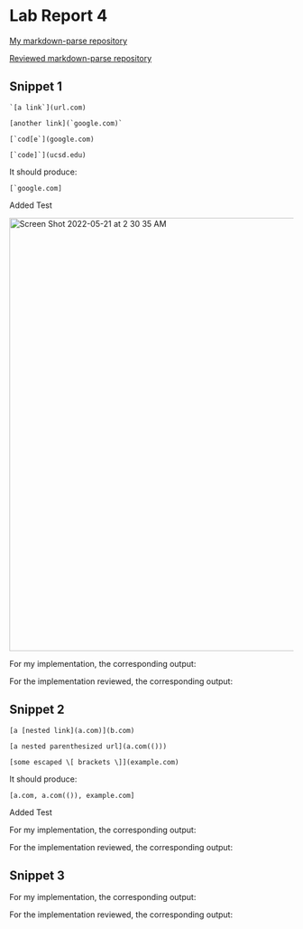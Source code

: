 # Lab Report 4

[My markdown-parse repository](https://github.com/megupta06/markdown-parser.git)


[Reviewed markdown-parse repository]()

## Snippet 1


```
`[a link`](url.com)

[another link](`google.com)`

[`cod[e`](google.com)

[`code]`](ucsd.edu)
```


It should produce:

```
[`google.com]
```

Added Test

<img width="767" alt="Screen Shot 2022-05-21 at 2 30 35 AM" src="https://user-images.githubusercontent.com/103089880/169645415-935804bd-b556-490f-b4a9-4d7fba27ec76.png">


 For my implementation, the corresponding output:
 
 
 For the implementation reviewed, the corresponding output:




## Snippet 2


```
[a [nested link](a.com)](b.com)

[a nested parenthesized url](a.com(()))

[some escaped \[ brackets \]](example.com)
```

It should produce:
```
[a.com, a.com(()), example.com]
```

Added Test




 For my implementation, the corresponding output:
 
 
 For the implementation reviewed, the corresponding output:







## Snippet 3









 For my implementation, the corresponding output:
 
 
 For the implementation reviewed, the corresponding output:




